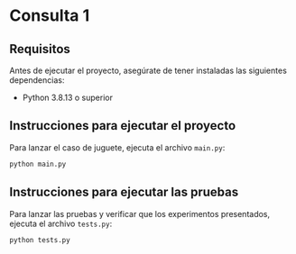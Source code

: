 # Consulta 1

## Requisitos

Antes de ejecutar el proyecto, asegúrate de tener instaladas las siguientes dependencias:

- Python 3.8.13 o superior

## Instrucciones para ejecutar el proyecto

Para lanzar el caso de juguete, ejecuta el archivo `main.py`:

```bash
python main.py
```

## Instrucciones para ejecutar las pruebas

Para lanzar las pruebas y verificar que los experimentos presentados, ejecuta el archivo `tests.py`:

```bash
python tests.py
```